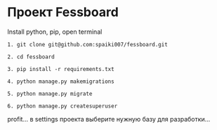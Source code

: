 # Проект Fessboard

Install python, pip, open terminal

    1. git clone git@github.com:spaiki007/fessboard.git

    2. cd fessboard

    3. pip install -r requirements.txt

    4. python manage.py makemigrations

    5. python manage.py migrate

    6. python manage.py createsuperuser

profit... в settings проекта выберите нужную базу для разработки...
